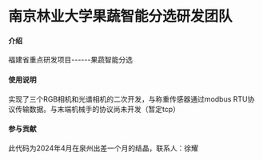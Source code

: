 # 南京林业大学果蔬智能分选研发团队

#### 介绍
福建省重点研发项目------果蔬智能分选

#### 使用说明

实现了三个RGB相机和光谱相机的二次开发，与称重传感器通过modbus  RTU协议传输数据。与末端机械手的协议尚未开发（暂定tcp）





#### 参与贡献

此代码为2024年4月在泉州出差一个月的结晶，联系人：徐耀